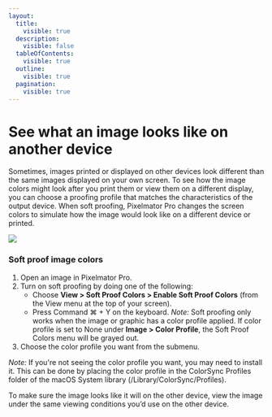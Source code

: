 ```yaml
---
layout:
  title:
    visible: true
  description:
    visible: false
  tableOfContents:
    visible: true
  outline:
    visible: true
  pagination:
    visible: true
---
```


# See what an image looks like on another device

Sometimes, images printed or displayed on other devices look different than the same images displayed on your own screen. To see how the image colors might look after you print them or view them on a different display, you can choose a proofing profile that matches the characteristics of the output device. When soft proofing, Pixelmator Pro changes the screen colors to simulate how the image would look like on a different device or printed.

![](https://help.pixelmator.com/pixelmator-pro/3.5/assets/English/1656491718000.jpeg)

### Soft proof image colors

1. Open an image in Pixelmator Pro.
2. Turn on soft proofing by doing one of the following:
   * Choose **View > Soft Proof Colors > Enable Soft Proof Colors** (from the View menu at the top of your screen).
   * Press Command ⌘ + Y on the keyboard. _Note:_ Soft proofing only works when the image or graphic has a color profile applied. If color profile is set to None under **Image > Color Profile**, the Soft Proof Colors menu will be grayed out.
3. Choose the color profile you want from the submenu.

_Note:_ If you're not seeing the color profile you want, you may need to install it. This can be done by placing the color profile in the ColorSync Profiles folder of the macOS System library (/Library/ColorSync/Profiles).

To make sure the image looks like it will on the other device, view the image under the same viewing conditions you’d use on the other device.
